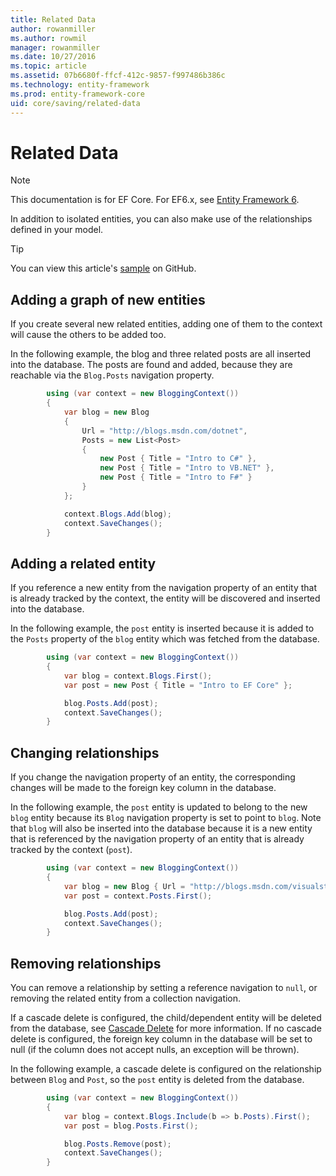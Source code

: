 ```yaml
---
title: Related Data
author: rowanmiller
ms.author: rowmil
manager: rowanmiller
ms.date: 10/27/2016
ms.topic: article
ms.assetid: 07b6680f-ffcf-412c-9857-f997486b386c
ms.technology: entity-framework
ms.prod: entity-framework-core 
uid: core/saving/related-data
---
```

# Related Data

> [!NOTE]
> This documentation is for EF Core. For EF6.x, see [Entity Framework 6](../../ef6/index.md).

In addition to isolated entities, you can also make use of the relationships defined in your model.

> [!TIP]
> You can view this article's [sample](https://github.com/aspnet/EntityFramework.Docs/tree/master/samples/core/Saving/Saving/RelatedData/) on GitHub.

## Adding a graph of new entities

If you create several new related entities, adding one of them to the context will cause the others to be added too.

In the following example, the blog and three related posts are all inserted into the database. The posts are found and added, because they are reachable via the `Blog.Posts` navigation property.

<!-- [!code-csharp[Main](samples/core/Saving/Saving/RelatedData/Sample.cs)] -->
````csharp
        using (var context = new BloggingContext())
        {
            var blog = new Blog
            {
                Url = "http://blogs.msdn.com/dotnet",
                Posts = new List<Post>
                {
                    new Post { Title = "Intro to C#" },
                    new Post { Title = "Intro to VB.NET" },
                    new Post { Title = "Intro to F#" }
                }
            };

            context.Blogs.Add(blog);
            context.SaveChanges();
        }
````

## Adding a related entity

If you reference a new entity from the navigation property of an entity that is already tracked by the context, the entity will be discovered and inserted into the database.

In the following example, the `post` entity is inserted because it is added to the `Posts` property of the `blog` entity which was fetched from the database.

<!-- [!code-csharp[Main](samples/core/Saving/Saving/RelatedData/Sample.cs)] -->
````csharp
        using (var context = new BloggingContext())
        {
            var blog = context.Blogs.First();
            var post = new Post { Title = "Intro to EF Core" };

            blog.Posts.Add(post);
            context.SaveChanges();
        }
````

## Changing relationships

If you change the navigation property of an entity, the corresponding changes will be made to the foreign key column in the database.

In the following example, the `post` entity is updated to belong to the new `blog` entity because its `Blog` navigation property is set to point to `blog`. Note that `blog` will also be inserted into the database because it is a new entity that is referenced by the navigation property of an entity that is already tracked by the context (`post`).

<!-- [!code-csharp[Main](samples/core/Saving/Saving/RelatedData/Sample.cs)] -->
````csharp
        using (var context = new BloggingContext())
        {
            var blog = new Blog { Url = "http://blogs.msdn.com/visualstudio" };
            var post = context.Posts.First();

            blog.Posts.Add(post);
            context.SaveChanges();
        }
````

## Removing relationships

You can remove a relationship by setting a reference navigation to `null`, or removing the related entity from a collection navigation.

If a cascade delete is configured, the child/dependent entity will be deleted from the database, see [Cascade Delete](cascade-delete.md) for more information. If no cascade delete is configured, the foreign key column in the database will be set to null (if the column does not accept nulls, an exception will be thrown).

In the following example, a cascade delete is configured on the relationship between `Blog` and `Post`, so the `post` entity is deleted from the database.

<!-- [!code-csharp[Main](samples/core/Saving/Saving/RelatedData/Sample.cs)] -->
````csharp
        using (var context = new BloggingContext())
        {
            var blog = context.Blogs.Include(b => b.Posts).First();
            var post = blog.Posts.First();

            blog.Posts.Remove(post);
            context.SaveChanges();
        }
````
